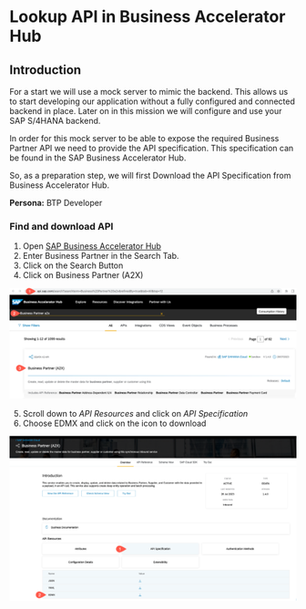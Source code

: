 
# Lookup API in Business Accelerator Hub

## Introduction
For a start we will use a mock server to mimic the backend. This allows us to start developing our application without a fully configured and connected backend in place. Later on in this mission we will configure and use your SAP S/4HANA backend. 

In order for this mock server to be able to expose the required Business Partner API we need to provide the API specification. This specification can be found in the SAP Business Accelerator Hub.

So, as a preparation step, we will first Download the API Specification from Business Accelerator Hub.

**Persona:** BTP Developer


### Find and download API

1. Open [SAP Business Accelerator Hub](http://api.sap.com)
2. Enter Business Partner in the Search Tab. 
3. Click on the Search Button
4. Click on Business Partner (A2X)

 ![Business Accelerator Hub](././images/APIBusinessHub1.png)
 
5. Scroll down to *API Resources* and click on *API Specification*
6. Choose EDMX and click on the icon to download

 ![Business Accelerator Hub](././images/APIBusinessHub2.png)
 


